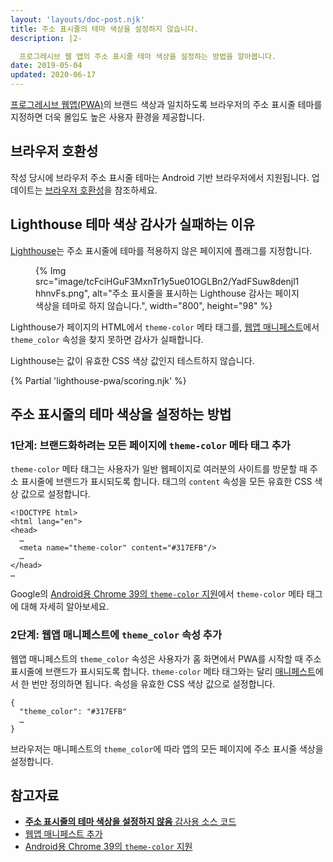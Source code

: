```yaml
---
layout: 'layouts/doc-post.njk'
title: 주소 표시줄의 테마 색상을 설정하지 않습니다.
description: |2-

  프로그레시브 웹 앱의 주소 표시줄 테마 색상을 설정하는 방법을 알아봅니다.
date: 2019-05-04
updated: 2020-06-17
---
```


[프로그레시브 웹앱(PWA)](https://web.dev/explore/progressive-web-apps)의 브랜드 색상과 일치하도록 브라우저의 주소 표시줄 테마를 지정하면 더욱 몰입도 높은 사용자 환경을 제공합니다.

## 브라우저 호환성

작성 당시에 브라우저 주소 표시줄 테마는 Android 기반 브라우저에서 지원됩니다. 업데이트는 [브라우저 호환성](https://developer.mozilla.org/docs/Web/Manifest/theme_color#Browser_compatibility)을 참조하세요.

## Lighthouse 테마 색상 감사가 실패하는 이유

[Lighthouse](https://developers.google.com/web/tools/lighthouse/)는 주소 표시줄에 테마를 적용하지 않은 페이지에 플래그를 지정합니다.

<figure>{% Img src="image/tcFciHGuF3MxnTr1y5ue01OGLBn2/YadFSuw8denjl1hhnvFs.png", alt="주소 표시줄을 표시하는 Lighthouse 감사는 페이지 색상을 테마로 하지 않습니다.", width="800", height="98" %}</figure>

Lighthouse가 페이지의 HTML에서 `theme-color` 메타 태그를, [웹앱 매니페스트](https://web.dev/articles/add-manifest)에서 `theme_color` 속성을 찾지 못하면 감사가 실패합니다.

Lighthouse는 값이 유효한 CSS 색상 값인지 테스트하지 않습니다.

{% Partial 'lighthouse-pwa/scoring.njk' %}

## 주소 표시줄의 테마 색상을 설정하는 방법

### 1단계: 브랜드화하려는 모든 페이지에 `theme-color` 메타 태그 추가

`theme-color` 메타 태그는 사용자가 일반 웹페이지로 여러분의 사이트를 방문할 때 주소 표시줄에 브랜드가 표시되도록 합니다. 태그의 `content` 속성을 모든 유효한 CSS 색상 값으로 설정합니다.

```html/4
<!DOCTYPE html>
<html lang="en">
<head>
  …
  <meta name="theme-color" content="#317EFB"/>
  …
</head>
…
```

Google의 [Android용 Chrome 39의 `theme-color` 지원](https://developers.google.com/web/updates/2014/11/Support-for-theme-color-in-Chrome-39-for-Android)에서 `theme-color` 메타 태그에 대해 자세히 알아보세요.

### 2단계: 웹앱 매니페스트에 `theme_color` 속성 추가

웹앱 매니페스트의 `theme_color` 속성은 사용자가 홈 화면에서 PWA를 시작할 때 주소 표시줄에 브랜드가 표시되도록 합니다. `theme-color` 메타 태그와는 달리 [매니페스트](https://web.dev/articles/add-manifest)에서 한 번만 정의하면 됩니다. 속성을 유효한 CSS 색상 값으로 설정합니다.

```html/1
{
  "theme_color": "#317EFB"
  …
}
```

브라우저는 매니페스트의 `theme_color`에 따라 앱의 모든 페이지에 주소 표시줄 색상을 설정합니다.

## 참고자료

- [**주소 표시줄의 테마 색상을 설정하지 않음** 감사용 소스 코드](https://github.com/GoogleChrome/lighthouse/blob/master/lighthouse-core/audits/themed-omnibox.js)
- [웹앱 매니페스트 추가](https://web.dev/articles/add-manifest)
- [Android용 Chrome 39의 `theme-color` 지원](https://developers.google.com/web/updates/2014/11/Support-for-theme-color-in-Chrome-39-for-Android)
